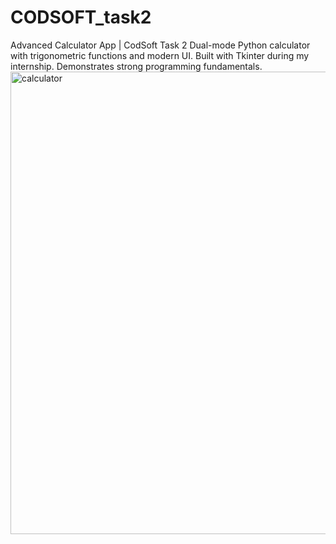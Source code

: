 # CODSOFT_task2
Advanced Calculator App | CodSoft Task 2 Dual-mode Python calculator with trigonometric functions and modern UI. Built with Tkinter during my internship. Demonstrates strong programming fundamentals.
<img width="523" height="740" alt="calculator" src="https://github.com/user-attachments/assets/5f732715-76fb-4000-916d-b6d4e8bd088b" />
